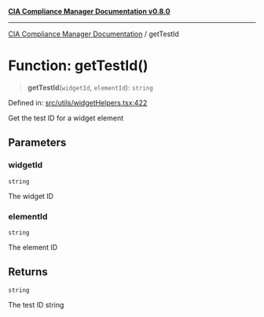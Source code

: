 [**CIA Compliance Manager Documentation v0.8.0**](../README.md)

***

[CIA Compliance Manager Documentation](../globals.md) / getTestId

# Function: getTestId()

> **getTestId**(`widgetId`, `elementId`): `string`

Defined in: [src/utils/widgetHelpers.tsx:422](https://github.com/Hack23/cia-compliance-manager/blob/fa2f95f029cdcd192b3882a37d0d34753edcd349/src/utils/widgetHelpers.tsx#L422)

Get the test ID for a widget element

## Parameters

### widgetId

`string`

The widget ID

### elementId

`string`

The element ID

## Returns

`string`

The test ID string
